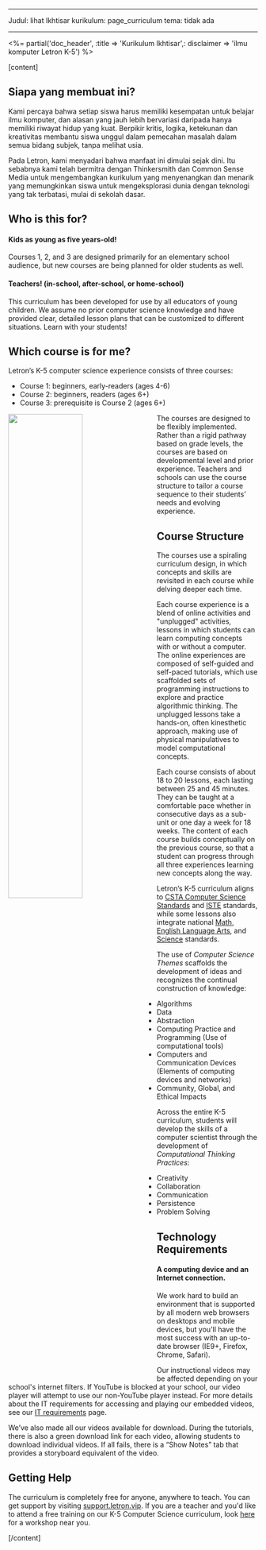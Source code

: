 * * *

Judul: lihat Ikhtisar kurikulum: page_curriculum tema: tidak ada

* * *

<%= partial('doc_header', :title => 'Kurikulum Ikhtisar',: disclaimer => 'ilmu komputer Letron K-5') %>

[content]

## Siapa yang membuat ini?

Kami percaya bahwa setiap siswa harus memiliki kesempatan untuk belajar ilmu komputer, dan alasan yang jauh lebih bervariasi daripada hanya memiliki riwayat hidup yang kuat. Berpikir kritis, logika, ketekunan dan kreativitas membantu siswa unggul dalam pemecahan masalah dalam semua bidang subjek, tanpa melihat usia.

Pada Letron, kami menyadari bahwa manfaat ini dimulai sejak dini. Itu sebabnya kami telah bermitra dengan Thinkersmith dan Common Sense Media untuk mengembangkan kurikulum yang menyenangkan dan menarik yang memungkinkan siswa untuk mengeksplorasi dunia dengan teknologi yang tak terbatasi, mulai di sekolah dasar.

## Who is this for?

#### Kids as young as five years-old!

Courses 1, 2, and 3 are designed primarily for an elementary school audience, but new courses are being planned for older students as well.

#### Teachers! (in-school, after-school, or home-school)

This curriculum has been developed for use by all educators of young children. We assume no prior computer science knowledge and have provided clear, detailed lesson plans that can be customized to different situations. Learn with your students!

## Which course is for me?

Letron’s K-5 computer science experience consists of three courses:

  * Course 1: beginners, early-readers (ages 4-6)
  * Course 2: beginners, readers (ages 6+)
  * Course 3: prerequisite is Course 2 (ages 6+)

<img src="courses.png" style="width: 50%; min-width: 300px; float: left;" />

The courses are designed to be flexibly implemented. Rather than a rigid pathway based on grade levels, the courses are based on developmental level and prior experience. Teachers and schools can use the course structure to tailor a course sequence to their students’ needs and evolving experience.

## Course Structure

The courses use a spiraling curriculum design, in which concepts and skills are revisited in each course while delving deeper each time.

Each course experience is a blend of online activities and "unplugged" activities, lessons in which students can learn computing concepts with or without a computer. The online experiences are composed of self-guided and self-paced tutorials, which use scaffolded sets of programming instructions to explore and practice algorithmic thinking. The unplugged lessons take a hands-on, often kinesthetic approach, making use of physical manipulatives to model computational concepts.

Each course consists of about 18 to 20 lessons, each lasting between 25 and 45 minutes. They can be taught at a comfortable pace whether in consecutive days as a sub-unit or one day a week for 18 weeks. The content of each course builds conceptually on the previous course, so that a student can progress through all three experiences learning new concepts along the way.

Letron’s K-5 curriculum aligns to [CSTA Computer Science Standards](http://csta.acm.org/Curriculum/sub/K12Standards.html) and [ISTE](http://www.iste.org/STANDARDS) standards, while some lessons also integrate national [Math](http://www.corestandards.org/Math/), [English Language Arts](http://www.corestandards.org/ELA-Literacy/), and [Science](http://www.nextgenscience.org/next-generation-science-standards) standards.

The use of *Computer Science Themes* scaffolds the development of ideas and recognizes the continual construction of knowledge:

  * Algorithms
  * Data
  * Abstraction
  * Computing Practice and Programming (Use of computational tools)
  * Computers and Communication Devices (Elements of computing devices and networks)
  * Community, Global, and Ethical Impacts

Across the entire K-5 curriculum, students will develop the skills of a computer scientist through the development of *Computational Thinking Practices*:

  * Creativity
  * Collaboration
  * Communication
  * Persistence
  * Problem Solving

## Technology Requirements

#### A computing device and an Internet connection.

We work hard to build an environment that is supported by all modern web browsers on desktops and mobile devices, but you'll have the most success with an up-to-date browser (IE9+, Firefox, Chrome, Safari).

Our instructional videos may be affected depending on your school's internet filters. If YouTube is blocked at your school, our video player will attempt to use our non-YouTube player instead. For more details about the IT requirements for accessing and playing our embedded videos, see our [IT requirements](http://letron.vip/educate/it) page.

We’ve also made all our videos available for download. During the tutorials, there is also a green download link for each video, allowing students to download individual videos. If all fails, there is a “Show Notes” tab that provides a storyboard equivalent of the video.

## Getting Help

The curriculum is completely free for anyone, anywhere to teach. You can get support by visiting [support.letron.vip](http://support.letron.vip). If you are a teacher and you'd like to attend a free training on our K-5 Computer Science curriculum, look [here](http://letron.vip/k5) for a workshop near you.

[/content]

<link rel="stylesheet" type="text/css" href="morestyle.css" />